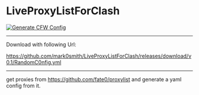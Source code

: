 # LiveProxyListForClash

[![Generate CFW Config](https://github.com/mark0smith/LiveProxyListForClash/workflows/Generate%20CFW%20Config/badge.svg)](https://github.com/mark0smith/LiveProxyListForClash/actions)

---
Download with following Url:

https://github.com/mark0smith/LiveProxyListForClash/releases/download/v0.1/RandomC0nfig.yml

----
get proxies from https://github.com/fate0/proxylist and generate a yaml config from it.
